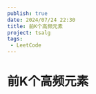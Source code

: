 ```yaml
---
publish: true
date: 2024/07/24 22:30
title: 前K个高频元素
project: tsalg
tags:
 - LeetCode
---
```


# 前K个高频元素
